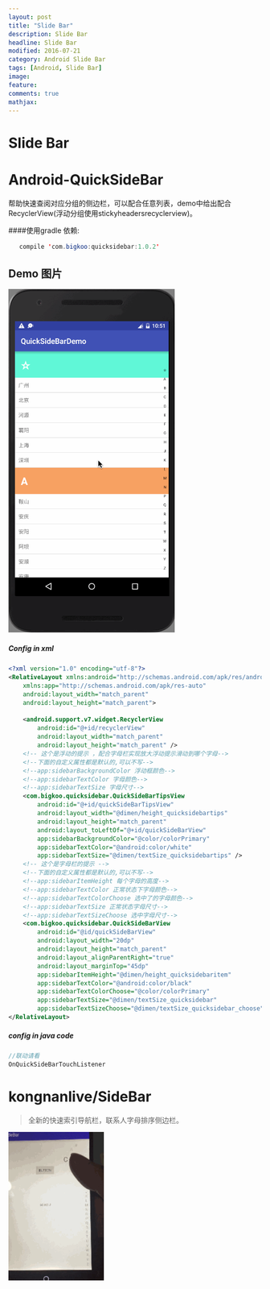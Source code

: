 ```yaml
---
layout: post
title: "Slide Bar"
description: Slide Bar
headline: Slide Bar
modified: 2016-07-21
category: Android Slide Bar
tags: [Android, Slide Bar]
image:
feature:
comments: true
mathjax:
---
```


# Slide Bar

Android-QuickSideBar
==========
帮助快速查阅对应分组的侧边栏，可以配合任意列表，demo中给出配合RecyclerView(浮动分组使用stickyheadersrecyclerview)。

####使用gradle 依赖:
```java
   compile 'com.bigkoo:quicksidebar:1.0.2'
```

## Demo 图片
![](/assets/images/2016/07/quicksidebardemo.gif)

##### Config in xml

```xml
<?xml version="1.0" encoding="utf-8"?>
<RelativeLayout xmlns:android="http://schemas.android.com/apk/res/android"
    xmlns:app="http://schemas.android.com/apk/res-auto"
    android:layout_width="match_parent"
    android:layout_height="match_parent">

    <android.support.v7.widget.RecyclerView
        android:id="@+id/recyclerView"
        android:layout_width="match_parent"
        android:layout_height="match_parent" />
    <!-- 这个是浮动的提示 ，配合字母栏实现放大浮动提示滑动到哪个字母-->
    <!--下面的自定义属性都是默认的,可以不写-->
    <!--app:sidebarBackgroundColor 浮动框颜色-->
    <!--app:sidebarTextColor 字母颜色-->
    <!--app:sidebarTextSize 字母尺寸-->
    <com.bigkoo.quicksidebar.QuickSideBarTipsView
        android:id="@+id/quickSideBarTipsView"
        android:layout_width="@dimen/height_quicksidebartips"
        android:layout_height="match_parent"
        android:layout_toLeftOf="@+id/quickSideBarView"
        app:sidebarBackgroundColor="@color/colorPrimary"
        app:sidebarTextColor="@android:color/white"
        app:sidebarTextSize="@dimen/textSize_quicksidebartips" />
    <!-- 这个是字母栏的提示 -->
    <!--下面的自定义属性都是默认的,可以不写-->
    <!--app:sidebarItemHeight 每个字母的高度-->
    <!--app:sidebarTextColor 正常状态下字母颜色-->
    <!--app:sidebarTextColorChoose 选中了的字母颜色-->
    <!--app:sidebarTextSize 正常状态字母尺寸-->
    <!--app:sidebarTextSizeChoose 选中字母尺寸-->
    <com.bigkoo.quicksidebar.QuickSideBarView
        android:id="@id/quickSideBarView"
        android:layout_width="20dp"
        android:layout_height="match_parent"
        android:layout_alignParentRight="true"
        android:layout_marginTop="45dp"
        app:sidebarItemHeight="@dimen/height_quicksidebaritem"
        app:sidebarTextColor="@android:color/black"
        app:sidebarTextColorChoose="@color/colorPrimary"
        app:sidebarTextSize="@dimen/textSize_quicksidebar"
        app:sidebarTextSizeChoose="@dimen/textSize_quicksidebar_choose" />
</RelativeLayout>
```

##### config in java code

```java
//联动请看
OnQuickSideBarTouchListener
```

# kongnanlive/SideBar
>全新的快速索引导航栏，联系人字母排序侧边栏。

![](/assets/images/2016/07/gif5.gif)
